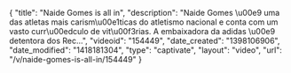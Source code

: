 {
    "title": "Naide Gomes is all in",
    "description": "Naide Gomes \u00e9 uma das atletas mais carism\u00e1ticas do atletismo nacional e conta com um vasto curr\u00edculo de vit\u00f3rias. A embaixadora da adidas \u00e9 detentora dos Rec...",
    "videoid": "154449",
    "date_created": "1398106906",
    "date_modified": "1418181304",
    "type": "captivate",
    "layout": "video",
    "url": "\/v\/naide-gomes-is-all-in\/154449"
}